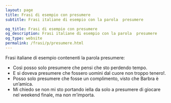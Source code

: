 ```yaml
---
layout: page
title: Frasi di esempio con presumere 
subtitle: Frasi italiane di esempio con la parola  presumere

og_title: Frasi di esempio con presumere 
og_description: Frasi italiane di esempio con la parola  presumere
og_type: website
permalink: /frasi/p/presumere.html
---
```


Frasi italiane di esempio contenenti la parola presumere:


- Così posso solo presumere che pensi che sto perdendo tempo.
- E si doveva presumere che fossero uomini dal cuore non troppo tenero!.
- Posso solo presumere che fosse un complimento, visto che Barbra è un’amica.
- Mi chiedo se non mi sto portando iella da solo a presumere di giocare nel weekend finale, ma non m’importa.
